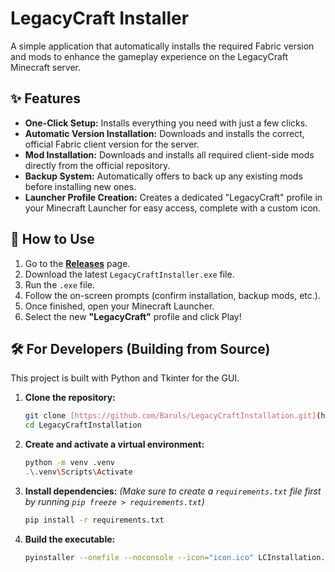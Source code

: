 # LegacyCraft Installer

A simple application that automatically installs the required Fabric version and mods to enhance the gameplay experience on the LegacyCraft Minecraft server.

## ✨ Features

* **One-Click Setup:** Installs everything you need with just a few clicks.
* **Automatic Version Installation:** Downloads and installs the correct, official Fabric client version for the server.
* **Mod Installation:** Downloads and installs all required client-side mods directly from the official repository.
* **Backup System:** Automatically offers to back up any existing mods before installing new ones.
* **Launcher Profile Creation:** Creates a dedicated "LegacyCraft" profile in your Minecraft Launcher for easy access, complete with a custom icon.

## 🚀 How to Use

1.  Go to the [**Releases**](https://github.com/Baruls/LegacyCraftInstallation/releases) page.
2.  Download the latest `LegacyCraftInstaller.exe` file.
3.  Run the `.exe` file.
4.  Follow the on-screen prompts (confirm installation, backup mods, etc.).
5.  Once finished, open your Minecraft Launcher.
6.  Select the new **"LegacyCraft"** profile and click Play!

## 🛠️ For Developers (Building from Source)

This project is built with Python and Tkinter for the GUI.

1.  **Clone the repository:**
    ```bash
    git clone [https://github.com/Baruls/LegacyCraftInstallation.git](https://github.com/Baruls/LegacyCraftInstallation.git)
    cd LegacyCraftInstallation
    ```

2.  **Create and activate a virtual environment:**
    ```bash
    python -m venv .venv
    .\.venv\Scripts\Activate
    ```

3.  **Install dependencies:**
    *(Make sure to create a `requirements.txt` file first by running `pip freeze > requirements.txt`)*
    ```bash
    pip install -r requirements.txt
    ```

4.  **Build the executable:**
    ```bash
    pyinstaller --onefile --noconsole --icon="icon.ico" LCInstallation.py
    ```
